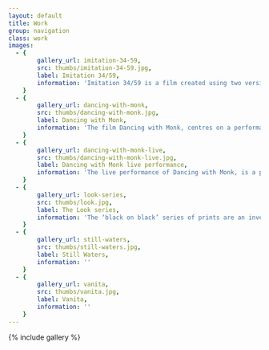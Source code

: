 ```yaml
---
layout: default
title: Work
group: navigation
class: work
images:
  - {
		gallery_url: imitation-34-59, 
		src: thumbs/imitation-34-59.jpg,
		label: Imitation 34/59,
		information: 'Imitation 34/59 is a film created using two versions of the film Imitation of life: the visuals of the black and white 1934 film, and the audio of the 1959 Douglas Sirk colour version...'
	}
  - {
		gallery_url: dancing-with-monk,
		src: thumbs/dancing-with-monk.jpg,
		label: Dancing with Monk,
		information: 'The film Dancing with Monk, centres on a performance by the pioneering Jazz musician Thelonius Monk...'
	}
  - {
		gallery_url: dancing-with-monk-live, 
		src: thumbs/dancing-with-monk-live.jpg,
		label: Dancing with Monk live performance,
		information: 'The live performance of Dancing with Monk, is a physical representation of the film. Using a modified soundtrack to that used in the film, a performer dressed as the Jazz pianist Thelonius Monk, moves in the same manner as Monk during one of his performances with his quartet. Whenever he hears his music being played, this Monk gets up from his piano stool and dances...'
	}
  - {
		gallery_url: look-series, 
		src: thumbs/look.jpg,
		label: The Look series,
		information: 'The ‘black on black’ series of prints are an investigation into the ideas of courting the gaze: the gaze of the cinema viewer with regards to the movie actress; and that of the viewer with regards to the work of art.  There is also the idea that with the passing of time histories fade and re-emerge as with fame and celebrity. Each printed image is difficult to view, indicative...'
	}
  - {
		gallery_url: still-waters, 
		src: thumbs/still-waters.jpg,
		label: Still Waters,
		information: ''
	}
  - {
		gallery_url: vanita, 
		src: thumbs/vanita.jpg,
		label: Vanita,
		information: ''
	}
---
```


{% include gallery %}
